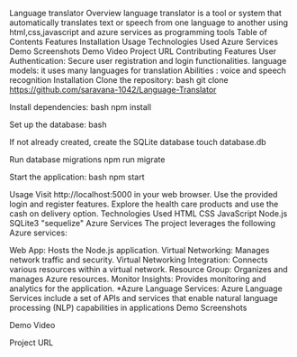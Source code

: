 Language translator
Overview
language translator is a tool or system  that automatically translates text or speech from one language to another using html,css,javascript and azure services as programming tools
Table of Contents
Features
Installation
Usage
Technologies Used
Azure Services
Demo Screenshots
Demo Video
Project URL
Contributing
Features
User Authentication: Secure user registration and login functionalities.
language models: it uses many languages for translation
Abilities : voice and speech recognition 
Installation
Clone the repository: bash git clone https://github.com/saravana-1042/Language-Translator

Install dependencies: bash npm install

Set up the database: bash

If not already created, create the SQLite database
touch database.db

Run database migrations
npm run migrate

Start the application: bash npm start

Usage
Visit http://localhost:5000 in your web browser.
Use the provided login and register features.
Explore the health care products and use the cash on delivery option.
Technologies Used
HTML
CSS
JavaScript
Node.js
SQLite3 "sequelize"
Azure Services
The project leverages the following Azure services:

Web App: Hosts the Node.js application.
Virtual Networking: Manages network traffic and security.
Virtual Networking Integration: Connects various resources within a virtual network.
Resource Group: Organizes and manages Azure resources.
Monitor Insights: Provides monitoring and analytics for the application.
*Azure Language Services: Azure Language Services include a set of APIs and services that enable natural language processing (NLP) capabilities in applications
Demo Screenshots


Demo Video


Project URL




